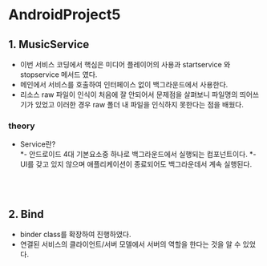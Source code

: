 # AndroidProject5

## **1. MusicService**  
- 이번 서비스 코딩에서 핵심은 미디어 플레이어의 사용과 startservice 와 stopservice 메서드
였다.  
- 메인에서 서비스를 호출하여 인터페이스 없이 백그라운드에서 사용한다.
- 리소스 raw 파일이 인식이 처음에 잘 안되어서 문제점을 살펴보니 파일명의 띄어쓰기가 있었고 이러한 경우 raw 폴더 내 파일을 인식하지 못한다는 점을 배웠다.

### **theory**
- Service란?  
*- 안드로이드 4대 기본요소중 하나로 백그라운드에서 실행되는 컴포넌트이다. 
*- UI를 갖고 있지 않으며 애플리케이션이 종료되어도 백그라운데서 계속 실행된다.



<br/><br/>


## **2. Bind**  
- binder class를 확장하여 진행하였다.  
- 연결된 서비스의 클라이언트/서버 모델에서 서버의 역할을 한다는 것을 알 수 있었다.  











